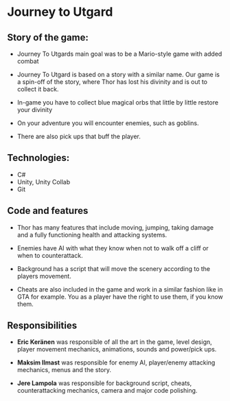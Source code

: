 # Journey to Utgard


## Story of the game:

- Journey To Utgards main goal was to be a Mario-style game with added combat​

- Journey To Utgard is based on a story with a similar name. Our game is a spin-off of the story, where Thor has lost his divinity and is out to collect it back.​

- In-game you have to collect blue magical orbs that little by little restore your divinity​

- On your adventure you will encounter enemies, such as goblins.​

- There are also pick ups that buff the player.​

## Technologies:

- C#
- Unity, Unity Collab
- Git

## Code and features

- Thor has many features that include moving, jumping, taking damage and a fully functioning health and attacking systems.​

- Enemies have AI with what they know when not to walk off a cliff or when to counterattack.​

- Background has a script that will move the scenery according to the players movement.​

- Cheats are also included in the game and work in a similar fashion like in GTA for example. You as a player have the right to use them, if you know them.

## Responsibilities​

- **Eric Keränen** was responsible of all the art in the game, level design, player movement mechanics, animations, sounds and power/pick ups.​

- **Maksim Ilmast** was responsible for enemy AI, player/enemy attacking mechanics, menus and the story.​

- **Jere Lampola** was responsible for background script, cheats, counterattacking mechanics, camera and major code polishing.​

